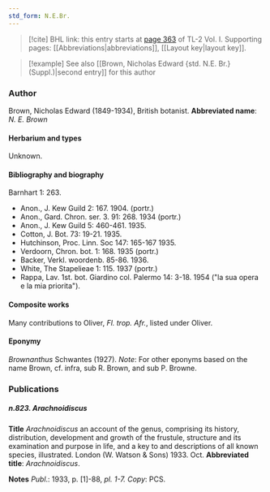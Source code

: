 ```yaml
---
std_form: N.E.Br.
---
```


> [!cite] BHL link: this entry starts at [page 363](https://www.biodiversitylibrary.org/page/33120494) of TL-2 Vol. I.
> Supporting pages: [[Abbreviations|abbreviations]], [[Layout key|layout key]].

> [!example] See also [[Brown, Nicholas Edward {std. N.E. Br.} (Suppl.)|second entry]] for this author

### Author

Brown, Nicholas Edward (1849-1934), British botanist. 
**Abbreviated name**: *N. E. Brown*

#### Herbarium and types

Unknown.

#### Bibliography and biography

Barnhart 1: 263.
- Anon., J. Kew Guild 2: 167. 1904. (portr.)
- Anon., Gard. Chron. ser. 3. 91: 268. 1934 (portr.)
- Anon., J. Kew Guild 5: 460-461. 1935.
- Cotton, J. Bot. 73: 19-21. 1935.
- Hutchinson, Proc. Linn. Soc 147: 165-167 1935.
- Verdoorn, Chron. bot. 1: 168. 1935 (portr.)
- Backer, Verkl. woordenb. 85-86. 1936.
- White, The Stapelieae 1: 115. 1937 (portr.)
- Rappa, Lav. 1st. bot. Giardino col. Palermo 14: 3-18. 1954 ("la sua opera e la mia priorita").

#### Composite works

Many contributions to Oliver, *Fl. trop. Afr.*, listed under Oliver.

#### Eponymy

*Brownanthus* Schwantes (1927).
*Note*: For other eponyms based on the name Brown, cf. infra, sub R. Brown, and sub P. Browne.

### Publications

##### n.823. Arachnoidiscus

**Title**
*Arachnoidiscus* an account of the genus, comprising its history, distribution, development and growth of the frustule, structure and its examination and purpose in life, and a key to and descriptions of all known species, illustrated. London (W. Watson & Sons) 1933. Oct.
**Abbreviated title**: *Arachnoidiscus*.

**Notes**
*Publ*.: 1933, p. \[1\]-88, *pl. 1-7. Copy*: PCS.

